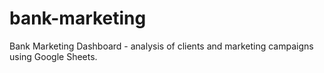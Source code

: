 # bank-marketing
Bank Marketing Dashboard - analysis of clients and marketing campaigns using Google Sheets.
